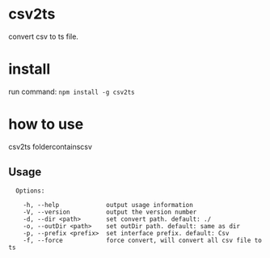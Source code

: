 # csv2ts
convert csv to ts file.

# install
run command: `npm install -g csv2ts`

# how to use
csv2ts foldercontainscsv

## Usage
```
  Options:

    -h, --help             output usage information
    -V, --version          output the version number
    -d, --dir <path>       set convert path. default: ./
    -o, --outDir <path>    set outDir path. default: same as dir
    -p, --prefix <prefix>  set interface prefix. default: Csv
    -f, --force            force convert, will convert all csv file to ts
```